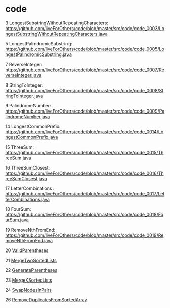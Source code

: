 # code

3 LongestSubstringWithoutRepeatingCharacters: https://github.com/liveForOthers/code/blob/master/src/code/code_0003/LongestSubstringWithoutRepeatingCharacters.java

5 LongestPalindromicSubstring: https://github.com/liveForOthers/code/blob/master/src/code/code_0005/LongestPalindromicSubstring.java

7 ReverseInteger: https://github.com/liveForOthers/code/blob/master/src/code/code_0007/ReverseInteger.java

8 StringToInteger: https://github.com/liveForOthers/code/blob/master/src/code/code_0008/StringToInteger.java

9 PalindromeNumber: https://github.com/liveForOthers/code/blob/master/src/code/code_0009/PalindromeNumber.java


14 LongestCommonPrefix: https://github.com/liveForOthers/code/blob/master/src/code/code_0014/LongestCommonPrefix.java

15 ThreeSum: https://github.com/liveForOthers/code/blob/master/src/code/code_0015/ThreeSum.java

16 ThreeSumClosest: https://github.com/liveForOthers/code/blob/master/src/code/code_0016/ThreeSumClosest.java

17 LetterCombinations : https://github.com/liveForOthers/code/blob/master/src/code/code_0017/LetterCombinations.java

18 FourSum: https://github.com/liveForOthers/code/blob/master/src/code/code_0018/FourSum.java

19 RemoveNthFromEnd: https://github.com/liveForOthers/code/blob/master/src/code/code_0019/RemoveNthFromEnd.java

20 <a href="https://github.com/liveForOthers/code/blob/master/src/code/code_0020/ValidParentheses.java">ValidParentheses</a>

21 <a href="https://github.com/liveForOthers/code/blob/master/src/code/code_0021/MergeTwoSortedLists.java">MergeTwoSortedLists</a>

22 <a href="https://github.com/liveForOthers/code/blob/master/src/code/code_0022/GenerateParentheses.java">GenerateParentheses</a>

23 <a href="https://github.com/liveForOthers/code/blob/master/src/code/code_0023/MergeKSortedLists.java">MergeKSortedLists</a>

24 <a href="https://github.com/liveForOthers/code/blob/master/src/code/code_0024/SwapNodesInPairs.java">SwapNodesInPairs</a>

26 <a href="https://github.com/liveForOthers/code/blob/master/src/code/code_0026/RemoveDuplicatesFromSortedArray.java">RemoveDuplicatesFromSortedArray</a>
